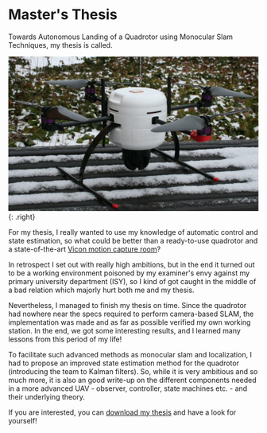 # Master's Thesis
Towards Autonomous Landing of a Quadrotor using Monocular Slam Techniques, my thesis is called.

![LinkQuad](linkquad.jpg){: .right}

For my thesis, I really wanted to use my knowledge of automatic control and state estimation, so what could
be better than a ready-to-use quadrotor and a state-of-the-art [Vicon motion capture room](http://www.vicon.com/)?

In retrospect I set out with really high ambitions, but in the end it turned out to 
be a working environment poisoned by my examiner's envy against my primary university department (ISY),
so I kind of got caught in the middle of a bad relation which majorly hurt both me and my thesis.

Nevertheless, I managed to finish my thesis on time. Since the quadrotor had nowhere 
near the specs required to perform camera-based SLAM, the implementation was made and as far as possible verified
my own working station. In the end, we got some interesting results, and I learned many lessons from this period of my life!

To facilitate such advanced methods as monocular slam and localization, I had to propose an improved state estimation method
for the quadrotor (introducing the team to Kalman filters). So, while it is very ambitious and so much more, it is also an good write-up on the 
different components needed in a more advanced UAV - observer, controller, state machines etc. - and their underlying theory.

If you are interested, you can [download my thesis](MastersThesis_JonatanOlofsson.pdf) and have a look for yourself!
